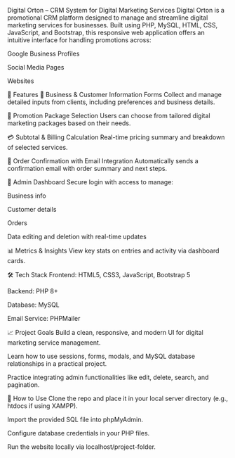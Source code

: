 Digital Orton – CRM System for Digital Marketing Services
Digital Orton is a promotional CRM platform designed to manage and streamline digital marketing services for businesses. Built using PHP, MySQL, HTML, CSS, JavaScript, and Bootstrap, this responsive web application offers an intuitive interface for handling promotions across:

Google Business Profiles

Social Media Pages

Websites

🚀 Features
📝 Business & Customer Information Forms
Collect and manage detailed inputs from clients, including preferences and business details.

💼 Promotion Package Selection
Users can choose from tailored digital marketing packages based on their needs.

💳 Subtotal & Billing Calculation
Real-time pricing summary and breakdown of selected services.

📩 Order Confirmation with Email Integration
Automatically sends a confirmation email with order summary and next steps.

🔐 Admin Dashboard
Secure login with access to manage:

Business info

Customer details

Orders

Data editing and deletion with real-time updates

📊 Metrics & Insights
View key stats on entries and activity via dashboard cards.

🛠️ Tech Stack
Frontend: HTML5, CSS3, JavaScript, Bootstrap 5

Backend: PHP 8+

Database: MySQL

Email Service: PHPMailer

📈 Project Goals
Build a clean, responsive, and modern UI for digital marketing service management.

Learn how to use sessions, forms, modals, and MySQL database relationships in a practical project.

Practice integrating admin functionalities like edit, delete, search, and pagination.

🔧 How to Use
Clone the repo and place it in your local server directory (e.g., htdocs if using XAMPP).

Import the provided SQL file into phpMyAdmin.

Configure database credentials in your PHP files.

Run the website locally via localhost/project-folder.
